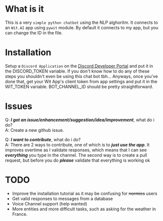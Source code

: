 # What is it
This is a very `simple python chatbot` using the NLP alghoritm. It connects to an `Wit.AI` app using `pywit` module. By default it connects to my app, but you can change the ID in the file.

# Installation
Setup a `Discord Application` on the [Discord Developer Portal](https://discord.com/developers) and put it in the DISCORD_TOKEN variable. If you don't know how to do any of these steps you shouldn't even be using this chat bot tbh... Anyways, once you've done that, get your Wit App's client token from app settings and put it in the WIT_TOKEN variable. BOT_CHANNEL_ID should be pretty straightforward.

# Issues
Q: ***I got an issue/enhancement/suggestion/idea/improvement***, what do i do?   
A: Create a new github issue.

Q: ***I want to contribute***, what do i do?   
A: There are 2 ways to contribute, one of which is to ***just use the app***. It improves overtime as I validate responses, which means that I can see ***everything*** you type in the channel. The second way is to create a pull request, but before you do ***please*** validate that everything is working ok

# TODO
- Improve the installation tutorial as it may be confusing for ~~normies~~ users
- Get valid responses to messages from a database
- Voice Channel support (help wanted)
- More entities and more difficult tasks, such as asking for the weather in France.

